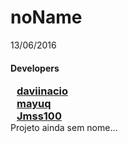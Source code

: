 # noName
13/06/2016
<style>
  h3{
    margin: 0px 0px 0px 10px;
  }
</style>
<h4> Developers </h4>
  <h3> <a href="https://github.com/daviinacio"> daviinacio </a> </h3>
  <h3> <a href="https://github.com/mayuq"> mayuq </a> </h3>
  <h3>  <a href="https://github.com/Jmss100"> Jmss100 </a> </h3>
Projeto ainda sem nome...
